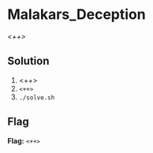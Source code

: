 # Malakars_Deception
*<++>*

## Solution
1. <++>
2. `<++>`
3. `./solve.sh`


## Flag
**Flag:** `<++>`
